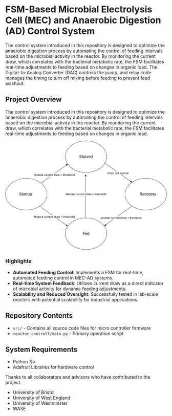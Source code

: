# FSM-Based Microbial Electrolysis Cell (MEC) and Anaerobic Digestion (AD) Control System

The control system introduced in this repository is designed to optimize the anaerobic digestion process by automating the control of feeding intervals based on the microbial activity in the reactor. By monitoring the current draw, which correlates with the bacterial metabolic rate, the FSM facilitates real-time adjustments to feeding based on changes in organic load. The Digital-to-Analog Converter (DAC) controls the pump, and relay code manages the timing to turn off mixing before feeding to prevent feed washout.

## Project Overview
The control system introduced in this repository is designed to optimize the anaerobic digestion process by automating the control of feeding intervals based on the microbial activity in the reactor. By monitoring the current draw, which correlates with the bacterial metabolic rate, the FSM facilitates real-time adjustments to feeding based on changes in organic load.

![Diagram of control operation](state_machine.png)


### Highlights
- **Automated Feeding Control**: Implements a FSM for real-time, automated feeding control in MEC-AD systems.
- **Real-time System Feedback**: Utilizes current draw as a direct indicator of microbial activity for dynamic feeding adjustments.
- **Scalability and Reduced Oversight**: Successfully tested in lab-scale reactors with potential scalability for industrial applications.

## Repository Contents
- `src/` - Contains all source code files for micro controller firmware
- `reactor_controll/main.py` - Primary operation script

## System Requirements
- Python 3.x
- Adafruit Libraries for hardware control

Thanks to all collaborators and advisors who have contributed to the project.
- University of Bristol
- University of West England
- University of Westminster
- WASE 




